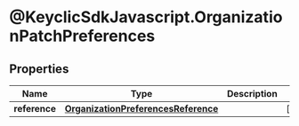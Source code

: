 # @KeyclicSdkJavascript.OrganizationPatchPreferences

## Properties
Name | Type | Description | Notes
------------ | ------------- | ------------- | -------------
**reference** | [**OrganizationPreferencesReference**](OrganizationPreferencesReference.md) |  | [optional] 


